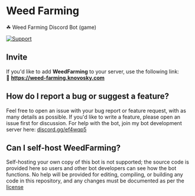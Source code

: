 # Weed Farming
☘ Weed Farming Discord Bot (game)


[![Support](https://discordapp.com/api/guilds/596022838196961341/widget.png?style=shield)](https://discord.gg/ef4wqp5)

## Invite
If you'd like to add **WeedFarming** to your server, use the following link:<br>
🔗 **https://weed-farming.knovosky.com**

## How do I report a bug or suggest a feature?
Feel free to open an issue with your bug report or feature request, with as many details as possible. If you'd like to write a feature, please open an issue first for discussion. For help with the bot, join my bot development server here: [discord.gg/ef4wqp5](https://discord.gg/ef4wqp5)

## Can I self-host WeedFarming?
Self-hosting your own copy of this bot is not supported; the source code is provided here so users and other bot developers can see how the bot functions. No help will be provided for editing, compiling, or building any code in this repository, and any changes must be documented as per the [license](https://github.com/timdesm/weed-farming/blob/main/LICENSE)